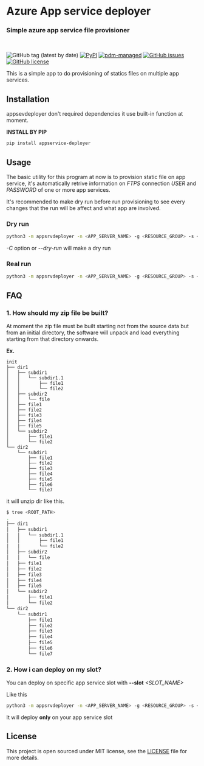 # Azure App service deployer
 
### Simple azure app service file provisioner

<br>

![GitHub tag (latest by date)](https://img.shields.io/github/v/tag/rhslack/appservice-deployer)
[![PyPI](https://img.shields.io/pypi/v/appservice-deployer?logo=python&logoColor=%23cccccc)](https://pypi.org/project/appservice-deployer)
[![pdm-managed](https://img.shields.io/badge/pdm-managed-blueviolet)](https://pdm.fming.dev)
[![GitHub issues](https://img.shields.io/github/issues/rhslack/appservice-deployer)](https://github.com/rhslack/appservice-deployer/issues)
[![GitHub license](https://img.shields.io/github/license/rhslack/appservice-deployer)](https://github.com/rhslack/appservice-deployer)

This is a simple app to do provisioning of statics files on multiple app services.

## Installation

appsevdeployer don't required dependencies it use built-in function at moment.

**INSTALL BY PIP**

```bash
pip install appservice-deployer
```

## Usage

The basic utility for this program at now is to provision static file on app service, it's automatically retrive information on *FTPS* connection *USER* and *PASSWORD* of one or more app services.

It's recommended to make dry run before run provisioning to see every changes that the run will be affect and what app are involved.

### Dry run

```bash
python3 -m appsrvdeployer -n <APP_SERVER_NAME> -g <RESOURCE_GROUP> -s <SUBSCRIPTION> -z <ZIP_FILE> --path <ROOT_PATH> -C
```

*-C* option or *--dry-run* will make a dry run

### Real run

```bash
python3 -m appsrvdeployer -n <APP_SERVER_NAME> -g <RESOURCE_GROUP> -s <SUBSCRIPTION> -z <ZIP_FILE> --path <ROOT_PATH>
```

## FAQ

### 1. How should my zip file be built?

At moment the zip file must be built starting not from the source data but from an initial directory, the software will unpack and load everything starting from that directory onwards.

**Ex.**

```tree
init
├── dir1
│   ├── subdir1
│   │   └── subdir1.1
│   │       ├── file1
│   │       └── file2
│   ├── subdir2
│   │   └── file
│   ├── file1
│   ├── file2
│   ├── file3
│   ├── file4
│   ├── file5
│   └── subdir2
│       ├── file1
│       └── file2
└── dir2
    └── subdir1
        ├── file1
        ├── file2
        ├── file3
        ├── file4
        ├── file5
        ├── file6
        └── file7
```

it will unzip dir like this.

```bash
$ tree <ROOT_PATH>
.
├── dir1
│   ├── subdir1
│   │   └── subdir1.1
│   │       ├── file1
│   │       └── file2
│   ├── subdir2
│   │   └── file
│   ├── file1
│   ├── file2
│   ├── file3
│   ├── file4
│   ├── file5
│   └── subdir2
│       ├── file1
│       └── file2
└── dir2
    └── subdir1
        ├── file1
        ├── file2
        ├── file3
        ├── file4
        ├── file5
        ├── file6
        └── file7
```

### 2. How i can deploy on my slot?
You can deploy on specific app service slot with **--slot** *<SLOT_NAME>*

Like this
```bash
python3 -m appsrvdeployer -n <APP_SERVER_NAME> -g <RESOURCE_GROUP> -s <SUBSCRIPTION> -z <ZIP_FILE> --path <ROOT_PATH> --slot <SLOT_NAME>
```

It will deploy **only** on your app service slot

## License

This project is open sourced under MIT license, see the [LICENSE](LICENSE) file for more details.
